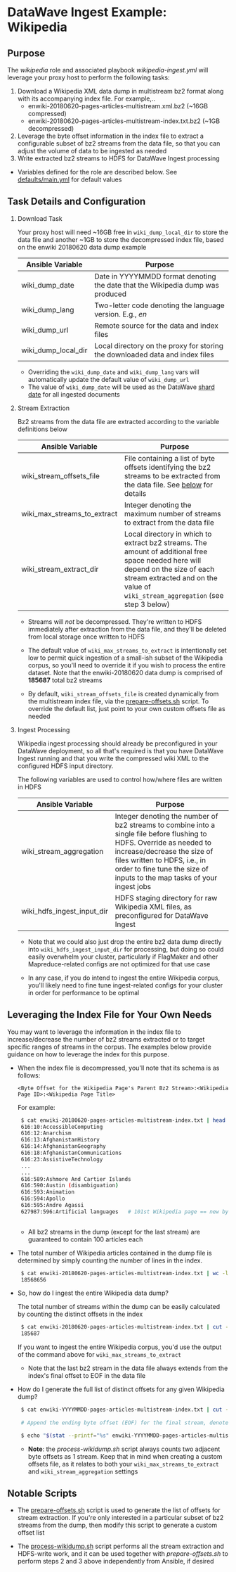 # DataWave Ingest Example: Wikipedia

## Purpose

The *wikipedia* role and associated playbook *wikipedia-ingest.yml* will leverage your proxy host to perform the following tasks:

1) Download a Wikipedia XML data dump in multistream bz2 format along with its accompanying index file. For example,..
   * enwiki-20180620-pages-articles-multistream.xml.bz2 (~16GB compressed)
   * enwiki-20180620-pages-articles-multistream-index.txt.bz2 (~1GB decompressed)
2) Leverage the byte offset information in the index file to extract a configurable subset of bz2 streams from the data
   file, so that you can adjust the volume of data to be ingested as needed
3) Write extracted bz2 streams to HDFS for DataWave Ingest processing

* Variables defined for the role are described below. See [defaults/main.yml](defaults/main.yml) for default values

## Task Details and Configuration

1) Download Task

   Your proxy host will need ~16GB free in `wiki_dump_local_dir` to store the data file
   and another ~1GB to store the decompressed index file, based on the enwiki 20180620 data dump example

   | Ansible Variable | Purpose |
   |----------|---------|
   | wiki_dump_date | Date in YYYYMMDD format denoting the date that the Wikipedia dump was produced |
   | wiki_dump_lang | Two-letter code denoting the language version. E.g., *en* |
   | wiki_dump_url | Remote source for the data and index files |
   | wiki_dump_local_dir | Local directory on the proxy for storing the downloaded data and index files

   * Overriding the `wiki_dump_date` and `wiki_dump_lang` vars will automatically update the default value of `wiki_dump_url` 
   * The value of `wiki_dump_date` will be used as the DataWave [shard date][data-model] for all ingested documents
  
2) Stream Extraction

   Bz2 streams from the data file are extracted according to the variable definitions below

   | Ansible Variable | Purpose |
   |----------|---------|
   | wiki_stream_offsets_file | File containing a list of byte offsets identifying the bz2 streams to be extracted from the data file. See [below](#leveraging-the-index-file-for-your-own-needs) for details |
   | wiki_max_streams_to_extract | Integer denoting the maximum number of streams to extract from the data file |
   | wiki_stream_extract_dir | Local directory in which to extract bz2 streams. The amount of additional free space needed here will depend on the size of each stream extracted and on the value of `wiki_stream_aggregation` (see step 3 below)|
   
   * Streams will *not* be decompressed. They're written to HDFS immediately after extraction from the data file, and
     they'll be deleted from local storage once written to HDFS
     
   * The default value of `wiki_max_streams_to_extract` is intentionally set low to permit quick ingestion of a small-ish
     subset of the Wikipedia corpus, so you'll need to override it if you wish to process the entire dataset. Note that the
	 enwiki-20180620 data dump is comprised of **185687** total bz2 streams
     
   * By default, `wiki_stream_offsets_file` is created dynamically from the multistream index file, via the
     [prepare-offsets.sh](tasks/files/prepare-offsets.sh) script. To override the default list, just point to your own
     custom offsets file as needed
   
3) Ingest Processing

   Wikipedia ingest processing should already be preconfigured in your DataWave deployment, so all that's required is that
   you have DataWave Ingest running and that you write the compressed wiki XML to the configured HDFS input directory.
   
   The following variables are used to control how/where files are written in HDFS
 
   | Ansible Variable | Purpose |
   |----------|---------|
   | wiki_stream_aggregation | Integer denoting the number of bz2 streams to combine into a single file before flushing to HDFS. Override as needed to increase/decrease the size of files written to HDFS, i.e., in order to fine tune the size of inputs to the map tasks of your ingest jobs |
   | wiki_hdfs_ingest_input_dir | HDFS staging directory for raw Wikipedia XML files, as preconfigured for DataWave Ingest |
   
   * Note that we could also just drop the entire bz2 data dump directly into `wiki_hdfs_ingest_input_dir` for processing,
     but doing so could easily overwhelm your cluster, particularly if FlagMaker and other Mapreduce-related configs are not
	 optimized for that use case
	 
   * In any case, if you do intend to ingest the entire Wikipedia corpus, you'll likely need to fine tune ingest-related
     configs for your cluster in order for performance to be optimal
   
## Leveraging the Index File for Your Own Needs

You may want to leverage the information in the index file to increase/decrease the number of bz2 streams extracted
or to target specific ranges of streams in the corpus. The examples below provide guidance on how to leverage the
index for this purpose.

* When the index file is decompressed, you'll note that its schema is as follows:
  
  ```
  <Byte Offset for the Wikipedia Page's Parent Bz2 Stream>:<Wikipedia Page ID>:<Wikipedia Page Title>
  
  ```

  For example:
  ```bash
   $ cat enwiki-20180620-pages-articles-multistream-index.txt | head -n 101
   616:10:AccessibleComputing
   616:12:Anarchism
   616:13:AfghanistanHistory
   616:14:AfghanistanGeography
   616:18:AfghanistanCommunications
   616:23:AssistiveTechnology
   ...
   ...
   616:589:Ashmore And Cartier Islands
   616:590:Austin (disambiguation)
   616:593:Animation
   616:594:Apollo
   616:595:Andre Agassi
   627987:596:Artificial languages   # 101st Wikipedia page == new byte offset, and so on...
 
  ```
  * All bz2 streams in the dump (except for the last stream) are guaranteed to contain 100 articles each

* The total number of Wikipedia articles contained in the dump file is determined by simply counting the number of
  lines in the index.

  ```bash
   $ cat enwiki-20180620-pages-articles-multistream-index.txt | wc -l
   18568656
  ```

* So, how do I ingest the entire Wikipedia data dump?

  The total number of streams within the dump can be easily calculated by counting the distinct offsets
  in the index
  
  ```bash
   $ cat enwiki-20180620-pages-articles-multistream-index.txt | cut -d':' -f1 | uniq | wc -l
   185687
  ```
  If you want to ingest the entire Wikipedia corpus, you'd use the output of the command above for `wiki_max_streams_to_extract`

  * Note that the last bz2 stream in the data file always extends from the index's final offset to EOF in the data file

* How do I generate the full list of distinct offsets for any given Wikipedia dump?

  ```bash
   $ cat enwiki-YYYYMMDD-pages-articles-multistream-index.txt | cut -d':' -f1 | uniq > ~/enwiki-YYYYMMDD-offsets.txt
   
   # Append the ending byte offset (EOF) for the final stream, denoted by the dump's total size in bytes...

   $ echo "$(stat --printf="%s" enwiki-YYYYMMDD-pages-articles-multistream.xml.bz2)" >> ~/enwiki-YYYYMMDD-offsets.txt
  ```
  * **Note**: the *process-wikidump.sh* script always counts two adjacent byte offsets as 1 stream. Keep that
    in mind when creating a custom offsets file, as it relates to both your `wiki_max_streams_to_extract` and
	`wiki_stream_aggregation` settings

## Notable Scripts

* The [prepare-offsets.sh](tasks/files/prepare-offsets.sh) script is used to generate the list of offsets for stream
  extraction. If you're only interested in a particular subset of bz2 streams from the dump, then modify this script to
  generate a custom offset list
  
* The [process-wikidump.sh](tasks/files/process-wikidump.sh) script performs all the stream extraction and HDFS-write work,
  and it can be used together with *prepare-offsets.sh* to perform steps 2 and 3 above independently from Ansible, if desired

[data-model]: https://code.nsa.gov/datawave/docs/2.3/getting-started/data-model#primary-data-table

